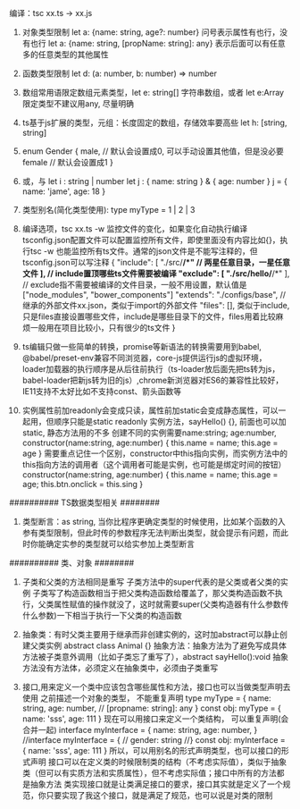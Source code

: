 <!--
 * @Author: your name
 * @Date: 2022-04-15 13:46:56
 * @LastEditTime: 2022-05-08 15:58:17
 * @LastEditors: yuzihan yuzihanyuzihan@163.com
 * @Description: 打开koroFileHeader查看配置 进行设置: https://github.com/OBKoro1/koro1FileHeader/wiki/%E9%85%8D%E7%BD%AE
 * @FilePath: /fe_interview/ts/ts.md
-->
编译：tsc xx.ts -> xx.js
1. 对象类型限制
let a: {name: string, age?: number} 问号表示属性有也行，没有也行
let a: {name: string, [propName: string]: any} 表示后面可以有任意多的任意类型的其他属性
2. 函数类型限制
let d: (a: number, b: number) => number
3. 数组常用语限定数组元素类型，let e: string[] 字符串数组，或者 let e:Array<string>
限定类型不建议用any, 尽量明确
4. ts基于js扩展的类型，元组：长度固定的数组，存储效率要高些
let h: [string, string]
5. enum Gender {
    male, // 默认会设置成0, 可以手动设置其他值，但是没必要
    female // 默认会设置成1
}
6. 或，与
let i : string | number
let j : { name: string } & { age: number }
j = {
    name: 'jame',
    age: 18
}
7. 类型别名(简化类型使用): type myType = 1 | 2 | 3
8. 编译选项，tsc xx.ts -w 监控文件的变化，如果变化自动执行编译
tsconfig.json配置文件可以配置监控所有文件，即使里面没有内容比如{}，执行tsc -w 也能监控所有ts文件。通常的json文件是不能写注释的，但tsconfig.json可以写注释
{
    "include": [
        "./src/**/*" // 两星任意目录，一星任意文件
    ], // include置顶哪些ts文件需要被编译
    "exclude": [
        "./src/hello/**/*"
    ], // exclude指不需要被编译的文件目录，一般不用设置，默认值是["node_modules", "bower_components"]
    "extends": "./configs/base", // 继承的外部文件xx.json，类似于import的外部文件
    "files": [], 类似于include, 只是files直接设置哪些文件，include是哪些目录下的文件，files用着比较麻烦一般用在项目比较小，只有很少的ts文件
}

9. ts编辑只做一些简单的转换，promise等新语法的转换需要用到babel, @babel/preset-env兼容不同浏览器，core-js提供运行js的虚拟环境， loader加载器的执行顺序是从后往前执行（ts-loader放后面先把ts转为js，babel-loader把新js转为旧的js）,chrome新浏览器对ES6的兼容性比较好， IE11支持不太好比如不支持const、箭头函数等

10. 实例属性前加readonly会变成只读，属性前加static会变成静态属性，可以一起用，但顺序只能是static readonly
实例方法，sayHello() {}, 前面也可以加static, 静态方法用的不多
创建不同的实例需要name:string; age:number, constructor(name:string, age:number) { this.name = name; this.age = age }
需要重点记住一个区别，constructor中this指向实例，而实例方法中的this指向方法的调用者（这个调用者可能是实例，也可能是绑定时间的按钮）constructor(name:string, age:number) { this.name = name; this.age = age; this.btn.onclick = this.sing }

########## TS数据类型相关 ########
1. 类型断言：as string, 当你比程序更确定类型的时候使用，比如某个函数的入参有类型限制，但此时传的参数程序无法判断出类型，就会提示有问题，而此时你能确定实参的类型就可以给实参加上类型断言

########## 类、对象 ########
1. 子类和父类的方法相同是重写
子类方法中的super代表的是父类或者父类的实例
子类写了构造函数相当于把父类构造函数给覆盖了，那父类构造函数不执行，父类属性赋值的操作就没了，这时就需要super(父类构造器有什么参数传什么参数)一下相当于执行一下父类的构造函数

2. 抽象类：有时父类主要用于继承而非创建实例的，这时加abstract可以静止创建父类实例
abstract class Animal {}
抽象方法：抽象方法为了避免写成具体方法被子类意外调用（比如子类忘了重写了），abstract sayHello():void 抽象方法没有方法体，必须定义在抽象类中，必须由子类重写

3. 接口,用来定义一个类中应该包含哪些属性和方法，接口也可以当做类型声明去使用
之前描述一个对象的类型， 不能重复声明
type myType = {
    name: string,
    age: number,
    // [propname: string]: any
}
const obj: myType = {
    name: 'sss',
    age: 111
}
现在可以用接口来定义一个类结构， 可以重复声明(会合并一起)
interface myInterface = {
    name: string,
    age: number,
}
//interface myInterface = {
//    gender: string
//}
const obj: myInterface = {
    name: 'sss',
    age: 111
}
所以，可以用别名的形式声明类型，也可以接口的形式声明
接口可以在定义类的时候限制类的结构（不考虑实际值），类似于抽象类（但可以有实质方法和实质属性），但不考虑实际值；接口中所有的方法都是抽象方法
类实现接口就是让类满足接口的要求，接口其实就是定义了一个规范，你只要实现了我这个接口，就是满足了规范，也可以说是对类的限制
